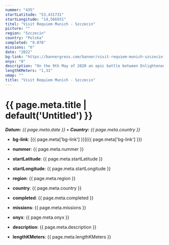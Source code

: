 ```yaml
---
nummer: "435"
startLatitude: "53,431731"
startLongitude: "14,566931"
titel: "Visit Requiem Munich - Szczecin"
picture: ""
region: "Szczecin"
country: "Polska"
completed: "9.078"
missions: "6"
date: "2022"
bg-link: "https://bannergress.com/banner/visit-requiem-munich-szczecin-f424"
onyx: "0"
description: "On the 9th May of 2020 an epic battle between Enlightened and Resistance will take place in Munich! Join our forces and spread the message by completing this banner."
lengthKMeters: "1,31"
umap: ""
title: "Visit Requiem Munich - Szczecin"
---
```

# {{ page.meta.title | default('Untitled') }}

_**Datum:** {{ page.meta.date }} • **Country:** {{ page.meta.country }}_

- **bg-link**: [{{ page.meta['bg-link'] }}]({{ page.meta['bg-link'] }})

- **nummer**: {{ page.meta.nummer }}
- **startLatitude**: {{ page.meta.startLatitude }}
- **startLongitude**: {{ page.meta.startLongitude }}
- **region**: {{ page.meta.region }}
- **country**: {{ page.meta.country }}
- **completed**: {{ page.meta.completed }}
- **missions**: {{ page.meta.missions }}
- **onyx**: {{ page.meta.onyx }}
- **description**: {{ page.meta.description }}
- **lengthKMeters**: {{ page.meta.lengthKMeters }}
